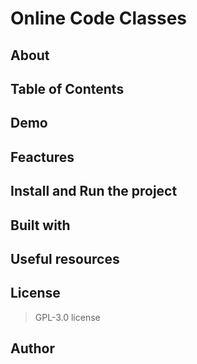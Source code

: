 # Online Code Classes

## About

## Table of Contents

## Demo

## Feactures

## Install and Run the project

## Built with

## Useful resources

## License

  > GPL-3.0 license

## Author
